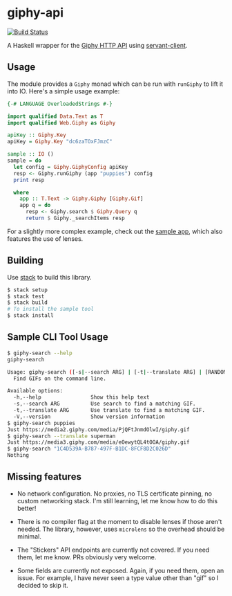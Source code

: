 # giphy-api
[![Build Status](https://travis-ci.org/passy/giphy-api.svg?branch=master)](https://travis-ci.org/passy/giphy-api)

A Haskell wrapper for the [Giphy HTTP API](https://github.com/Giphy/GiphyAPI)
using [servant-client](https://hackage.haskell.org/package/servant-client).

## Usage

The module provides a `Giphy` monad which can be run with `runGiphy` to lift it
into IO. Here's a simple usage example:

```hs
{-# LANGUAGE OverloadedStrings #-}

import qualified Data.Text as T
import qualified Web.Giphy as Giphy

apiKey :: Giphy.Key
apiKey = Giphy.Key "dc6zaTOxFJmzC"

sample :: IO ()
sample = do
  let config = Giphy.GiphyConfig apiKey
  resp <- Giphy.runGiphy (app "puppies") config
  print resp

  where
    app :: T.Text -> Giphy.Giphy [Giphy.Gif]
    app q = do
      resp <- Giphy.search $ Giphy.Query q
      return $ Giphy._searchItems resp
```

For a slightly more complex example, check out the [sample app](app/Main.src),
which also features the use of lenses.

## Building

Use [stack](http://haskellstack.org) to build this library.

```bash
$ stack setup
$ stack test
$ stack build
# To install the sample tool
$ stack install
```

## Sample CLI Tool Usage

```bash
$ giphy-search --help
giphy-search

Usage: giphy-search ([-s|--search ARG] | [-t|--translate ARG] | [RANDOM_TAG])
  Find GIFs on the command line.

Available options:
  -h,--help                Show this help text
  -s,--search ARG          Use search to find a matching GIF.
  -t,--translate ARG       Use translate to find a matching GIF.
  -V,--version             Show version information
$ giphy-search puppies
Just https://media2.giphy.com/media/PjQFtJnmdOlwI/giphy.gif
$ giphy-search --translate superman
Just https://media3.giphy.com/media/eOewytQL4tOOA/giphy.gif
$ giphy-search "1C4D539A-B787-497F-B1DC-8FCF8D2C026D"
Nothing
```

## Missing features

- No network configuration. No proxies, no TLS certificate pinning, no custom
  networking stack. I'm still learning, let me know how to do this better!

- There is no compiler flag at the moment to disable lenses if those aren't
  needed. The library, however, uses `microlens` so the overhead should be
  minimal.

- The "Stickers" API endpoints are currently not covered. If you need them, let
  me know. PRs obviously very welcome.

- Some fields are currently not exposed. Again, if you need them, open an issue.
  For example, I have never seen a type value other than "gif" so I decided
  to skip it.
